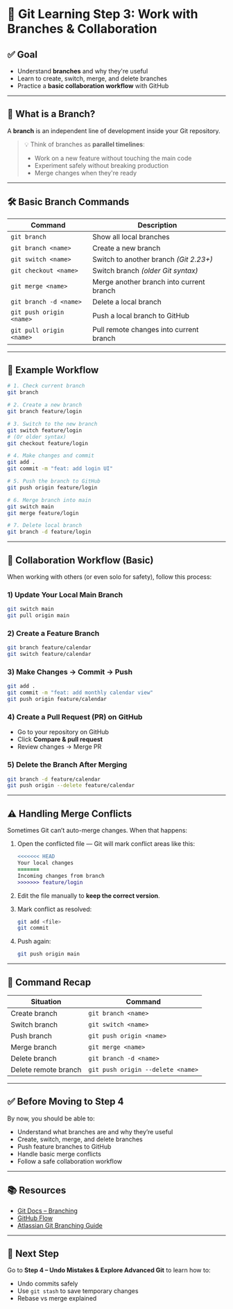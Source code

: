 # 🚀 Git Learning Step 3: Work with Branches & Collaboration

## ✅ Goal
- Understand **branches** and why they're useful  
- Learn to create, switch, merge, and delete branches  
- Practice a **basic collaboration workflow** with GitHub

---

## 🌿 What is a Branch?

A **branch** is an independent line of development inside your Git repository.

> 💡 Think of branches as **parallel timelines**:
> - Work on a new feature without touching the main code
> - Experiment safely without breaking production
> - Merge changes when they're ready

---

## 🛠️ Basic Branch Commands

| Command | Description |
| --- | --- |
| `git branch` | Show all local branches |
| `git branch <name>` | Create a new branch |
| `git switch <name>` | Switch to another branch *(Git 2.23+)* |
| `git checkout <name>` | Switch branch *(older Git syntax)* |
| `git merge <name>` | Merge another branch into current branch |
| `git branch -d <name>` | Delete a local branch |
| `git push origin <name>` | Push a local branch to GitHub |
| `git pull origin <name>` | Pull remote changes into current branch |

---

## 📌 Example Workflow

```bash
# 1. Check current branch
git branch

# 2. Create a new branch
git branch feature/login

# 3. Switch to the new branch
git switch feature/login
# (Or older syntax)
git checkout feature/login

# 4. Make changes and commit
git add .
git commit -m "feat: add login UI"

# 5. Push the branch to GitHub
git push origin feature/login

# 6. Merge branch into main
git switch main
git merge feature/login

# 7. Delete local branch
git branch -d feature/login
```

---

## 🔄 Collaboration Workflow (Basic)

When working with others (or even solo for safety), follow this process:

### 1) **Update Your Local Main Branch**

```bash
git switch main
git pull origin main
```

### 2) **Create a Feature Branch**

```bash
git branch feature/calendar
git switch feature/calendar
```

### 3) **Make Changes → Commit → Push**

```bash
git add .
git commit -m "feat: add monthly calendar view"
git push origin feature/calendar
```

### 4) **Create a Pull Request (PR) on GitHub**
- Go to your repository on GitHub
- Click **Compare & pull request**
- Review changes → Merge PR

### 5) **Delete the Branch After Merging**
```bash
git branch -d feature/calendar
git push origin --delete feature/calendar
```

---

## ⚠️ Handling Merge Conflicts

Sometimes Git can’t auto-merge changes. When that happens:

1. Open the conflicted file — Git will mark conflict areas like this:
    ```diff
    <<<<<<< HEAD
    Your local changes
    =======
    Incoming changes from branch
    >>>>>>> feature/login
    ```

2. Edit the file manually to **keep the correct version**.

3. Mark conflict as resolved:
    ```bash
    git add <file>
    git commit
    ```

4. Push again:
    ```bash
    git push origin main
    ```

---

## 📖 Command Recap

| Situation | Command |
| --- | --- |
| Create branch | `git branch <name>` |
| Switch branch | `git switch <name>` |
| Push branch | `git push origin <name>` |
| Merge branch | `git merge <name>` |
| Delete branch | `git branch -d <name>` |
| Delete remote branch | `git push origin --delete <name>` |

---

## ✅ Before Moving to Step 4

By now, you should be able to:

- Understand what branches are and why they’re useful
- Create, switch, merge, and delete branches
- Push feature branches to GitHub
- Handle basic merge conflicts
- Follow a safe collaboration workflow

---

## 📚 Resources

- [Git Docs – Branching](https://git-scm.com/book/en/v2/Git-Branching-Branches-in-a-Nutshell)
- [GitHub Flow](https://docs.github.com/en/get-started/quickstart/github-flow)
- [Atlassian Git Branching Guide](https://www.atlassian.com/git/tutorials/using-branches)

---

## 🔗 Next Step

Go to **Step 4 – Undo Mistakes & Explore Advanced Git** to learn how to:
- Undo commits safely  
- Use `git stash` to save temporary changes  
- Rebase vs merge explained
